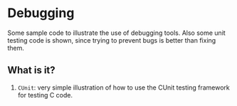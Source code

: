 # Debugging
Some sample code to illustrate the use of debugging tools.  Also some unit
testing code is shown, since trying to prevent bugs is better than fixing
them.

## What is it?
1. `CUnit`: very simple illustration of how to use the CUnit testing
    framework for testing C code.
